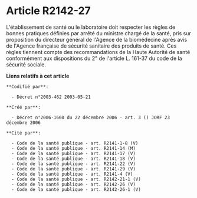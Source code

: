 # Article R2142-27

L'établissement de santé ou le laboratoire doit respecter les règles de bonnes pratiques définies par arrêté du ministre
chargé de la santé, pris sur proposition du directeur général de l'Agence de la biomédecine après avis de l'Agence française
de sécurité sanitaire des produits de santé. Ces règles tiennent compte des recommandations de la Haute Autorité de santé
conformément aux dispositions du 2° de l'article L. 161-37 du code de la sécurité sociale.

**Liens relatifs à cet article**

	**Codifié par**:

	  - Décret n°2003-462 2003-05-21

	**Créé par**:

	  - Décret n°2006-1660 du 22 décembre 2006 - art. 3 () JORF 23 décembre 2006

	**Cité par**:

	  - Code de la santé publique - art. R2141-1-8 (V)
	  - Code de la santé publique - art. R2141-14 (M)
	  - Code de la santé publique - art. R2141-17 (V)
	  - Code de la santé publique - art. R2141-18 (V)
	  - Code de la santé publique - art. R2141-22 (V)
	  - Code de la santé publique - art. R2141-29 (V)
	  - Code de la santé publique - art. R2141-4 (V)
	  - Code de la santé publique - art. R2142-21-1 (V)
	  - Code de la santé publique - art. R2142-26 (V)
	  - Code de la santé publique - art. R2142-26-1 (V)

